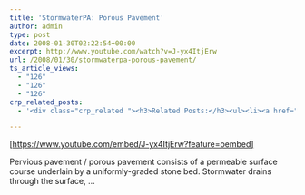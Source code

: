 ```yaml
---
title: 'StormwaterPA: Porous Pavement'
author: admin
type: post
date: 2008-01-30T02:22:54+00:00
excerpt: http://www.youtube.com/watch?v=J-yx4ItjErw
url: /2008/01/30/stormwaterpa-porous-pavement/
ts_article_views:
  - "126"
  - "126"
  - "126"
crp_related_posts:
  - '<div class="crp_related "><h3>Related Posts:</h3><ul><li><a href="https://scdhub.org/2017/12/25/wastewater-treatment-and-biosolids-management/"    ><img src="https://scdhub.org/wp-content/uploads/2017/12/wastewater-treatment-and-biosoli-150x150.jpg" alt="Wastewater treatment and Biosolids management" title="Wastewater treatment and Biosolids management" width="150" height="150" class="crp_thumb crp_featured" /><span class="crp_title">Wastewater treatment and Biosolids management</span></a></li><li><a href="https://scdhub.org/2018/01/06/household-and-neighborhood-sanitation-infrastructures-excreta-wastewater-disposal-in-developing-countries/"    ><img src="https://scdhub.org/wp-content/plugins/contextual-related-posts/default.png" alt="Household and neighborhood Sanitation Infrastructures: Excreta, wastewater disposal in developing countries" title="Household and neighborhood Sanitation Infrastructures: Excreta, wastewater disposal in developing countries" width="150" height="150" class="crp_thumb crp_default" /><span class="crp_title">Household and neighborhood Sanitation&hellip;</span></a></li><li><a href="https://scdhub.org/2017/07/04/i-am-kindness-mount-olivet-surprise-makeovers/"    ><img src="https://scdhub.org/wp-content/uploads/2017/07/i-am-kindness-mount-olivet-surpr-150x150.jpg" alt="I AM KINDNESS- Mount Olivet Surprise Makeovers" title="I AM KINDNESS- Mount Olivet Surprise Makeovers" width="150" height="150" class="crp_thumb crp_featured" /><span class="crp_title">I AM KINDNESS- Mount Olivet Surprise Makeovers</span></a></li><li><a href="https://scdhub.org/2017/10/14/8341/"    ><img src="https://scdhub.org/wp-content/uploads/2017/10/auto-draft-150x150.jpg" alt="Underground Dams &#038; Sand Dams" title="Underground Dams &#038; Sand Dams" width="150" height="150" class="crp_thumb crp_featured" /><span class="crp_title">Underground Dams &#038; Sand Dams</span></a></li><li><a href="https://scdhub.org/2017/10/21/municipal-system-with-separated-wastewater-and-storm-water/"    ><img src="https://scdhub.org/wp-content/uploads/2017/10/municipal-system-separating-storm-water-from-wastewater-150x150.jpg" alt="municipal system with separated wastewater and storm water" title="municipal system with separated wastewater and storm water" width="150" height="150" class="crp_thumb crp_featured" /><span class="crp_title">municipal system with separated wastewater and storm water</span></a></li><li><a href="https://scdhub.org/2017/07/28/8006/"    ><img src="https://scdhub.org/wp-content/uploads/2017/07/hqdefault-150x150.jpg" alt="Music" title="Music" width="150" height="150" class="crp_thumb crp_featured" /><span class="crp_title">Music</span></a></li></ul><div class="crp_clear"></div></div>'

---
```

[https://www.youtube.com/embed/J-yx4ItjErw?feature=oembed] 

Pervious pavement / porous pavement consists of a permeable surface course underlain by a uniformly-graded stone bed. Stormwater drains through the surface, &#8230;